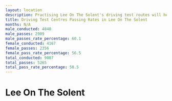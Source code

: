 ```yaml
---
layout: location
description: Practising Lee On The Solent's driving test routes will help you become more confident in your gear-changing abilities.
title: Driving Test Centres Passing Rates in Lee On The Solent
months: N/A
male_conducted: 4840
male_passes: 2909
male_passes_rate_percentage: 60.1
female_conducted: 4167
female_passes: 2356
female_pass_rate_percentage: 56.5
total_conducted: 9007
total_passes: 5265
total_pass_rate_percentage: 58.5
---
```


# Lee On The Solent
